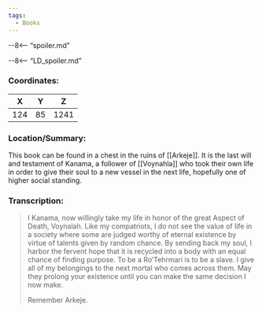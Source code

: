 ```yaml
---
tags:
  - Books
---
```


--8<-- “spoiler.md”

--8<-- “LD_spoiler.md”

### Coordinates:
| **X** | **Y**| **Z** |
|:-----:|:----:|:-----:|
|124  |85   |1241  |

### Location/Summary:
This book can be found in a chest in the ruins of [[Arkeje]]. It is the last will and testament of Kanama, a follower of [[Voynahla]] who took their own life in order to give their soul to a new vessel in the next life, hopefully one of higher social standing. 

### Transcription:
> I Kanama, now willingly take my life in honor of the great Aspect of Death, Voynalah. Like my compatriots, I do not see the value of life in a society where some are judged worthy of eternal existence by virtue of talents given by random chance. By sending back my soul, I harbor the fervent hope that it is recycled into a body with an equal chance of finding purpose. To be a Ro’Tehrmari is to be a slave. I give all of my belongings to the next mortal who comes across them. May they prolong your existence until you can make the same decision  I now make.
>
> Remember Arkeje.

